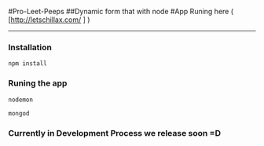 #Pro-Leet-Peeps
##Dynamic form that with node 
#App Runing here ( [http://letschillax.com/ ] )

-------
### Installation 

```
npm install
```

### Runing the app

```
nodemon
```

```
mongod
```
### Currently in Development Process we release soon =D
